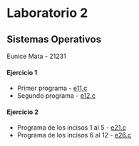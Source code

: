 # Laboratorio 2

## Sistemas Operativos

Eunice Mata - 21231

#### Ejercicio 1
- Primer programa - [e11.c](e11.c)
- Segundo programa - [e12.c](e12.c)

#### Ejercicio 2
- Programa de los incisos 1 al 5 - [e21.c](e21.c)
- Programa de los incisos 6 al 12 - [e26.c](e26.c)
